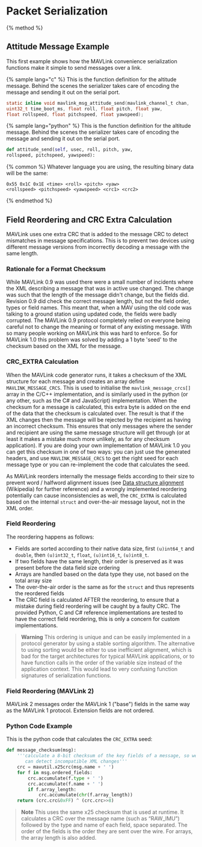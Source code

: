 # Packet Serialization

{% method %}
## Attitude Message Example

This first example shows how the MAVLink convenience serialization functions make it simple to send messages over a link.

{% sample lang="c" %}
This is the function definition for the altitude message. Behind the scenes the serializer takes care of encoding the message and sending it out on the serial port.

```c
static inline void mavlink_msg_attitude_send(mavlink_channel_t chan,
uint32_t time_boot_ms, float roll, float pitch, float yaw,
float rollspeed, float pitchspeed, float yawspeed);

```

{% sample lang="python" %}
This is the function definition for the altitude message. Behind the scenes the serializer takes care of encoding the message and sending it out on the serial port.

```python
def attitude_send(self, usec, roll, pitch, yaw,
rollspeed, pitchspeed, yawspeed):
```

{% common %}
Whatever language you are using, the resulting binary data will be the same:

```
0x55 0x1C 0x1E <time> <roll> <pitch> <yaw>
<rollspeed> <pitchspeed> <yawspeed> <crc1> <crc2>
```
{% endmethod %}


## Field Reordering and CRC Extra Calculation

MAVLink uses one extra CRC that is added to the message CRC to detect mismatches in message specifications. This is to prevent two devices using different message versions from incorrectly decoding a message with the same length.


### Rationale for a Format Checksum

While MAVLink 0.9 was used there were a small number of incidents where the XML describing a message that was in active use changed. The change was such that the length of the message didn't change, but the fields did. Revision 0.9 did check the correct message length, but not the field order, types or field names. This meant that, when a MAV using the old code was talking to a ground station using updated code, the fields were badly corrupted. The MAVLink 0.9 protocol completely relied on everyone being careful not to change the meaning or format of any existing message. With so many people working on MAVLink this was hard to enforce. So for MAVLink 1.0 this problem was solved by adding a 1 byte 'seed' to the checksum based on the XML for the message.


### CRC_EXTRA Calculation

When the MAVLink code generator runs, it takes a checksum of the XML structure for each message and creates an array define `MAVLINK_MESSAGE_CRCS`. This is used to initialise the `mavlink_message_crcs[]` array in the C/C++ implementation, and is similarly used in the python (or any other, such as the C# and JavaScript) implementation. When the checksum for a message is calculated, this extra byte is added on the end of the data that the checksum is calculated over. The result is that if the XML changes then the message will be rejected by the recipient as having an incorrect checksum. This ensures that only messages where the sender and recipient are using the same message structure will get through (or at least it makes a mistake much more unlikely, as for any checksum application). If you are doing your own implementation of MAVLink 1.0 you can get this checksum in one of two ways: you can just use the generated headers, and use `MAVLINK_MESSAGE_CRCS` to get the right seed for each message type or you can re-implement the code that calculates the seed.

As MAVLink reorders internally the message fields according to their size to prevent word / halfword alignment issues (see [Data structure alignment](http://en.wikipedia.org/wiki/Data%20structure%20alignment) (Wikipedia) for further reference) and a wrongly implemented reordering potentially can cause inconsistencies as well, the `CRC_EXTRA` is calculated based on the internal `struct` and over-the-air message layout, not in the XML order.


### Field Reordering

The reordering happens as follows:

* Fields are sorted according to their native data size, first `(u)int64_t` and `double`, then `(u)int32_t`, `float`, `(u)int16_t`, `(u)int8_t`.
* If two fields have the same length, their order is preserved as it was present before the data field size ordering
* Arrays are handled based on the data type they use, not based on the total array size
* The over-the-air order is the same as for the `struct` and thus represents the reordered fields
* The CRC field is calculated AFTER the reordering, to ensure that a mistake during field reordering will be caught by a faulty CRC. The provided Python, C and C# reference implementations are tested to have the correct field reordering, this is only a concern for custom implementations.

> **Warning** This ordering is unique and can be easily implemented in a protocol generator by using a stable sorting algorithm. The alternative to using sorting would be either to use inefficient alignment, which is bad for the target architectures for typical MAVLink applications, or to have function calls in the order of the variable size instead of the application context. This would lead to very confusing function signatures of serialization functions.


### Field Reordering (MAVLink 2)

MAVLink 2 messages order the MAVLink 1 ("base") fields in the same way as the MAVLink 1 protocol. Extension fields are not ordered.

<!-- FYI: Field ordering is in pymavlink/generator/mavparse.py - see https://github.com/mavlink/mavlink-devguide/pull/27#issuecomment-349215965 for info -->


### Python Code Example

This is the python code that calculates the `CRC_EXTRA` seed:

```python
def message_checksum(msg):
    '''calculate a 8-bit checksum of the key fields of a message, so we
       can detect incompatible XML changes'''
    crc = mavutil.x25crc(msg.name + ' ')
    for f in msg.ordered_fields:
        crc.accumulate(f.type + ' ')
        crc.accumulate(f.name + ' ')
        if f.array_length:
            crc.accumulate(chr(f.array_length))
    return (crc.crc&0xFF) ^ (crc.crc>>8) 
```

> **Note** This uses the same x25 checksum that is used at runtime. It calculates a CRC over the message name (such as “RAW_IMU”) followed by the type and name of each field, space separated. The order of the fields is the order they are sent over the wire. For arrays, the array length is also added.

